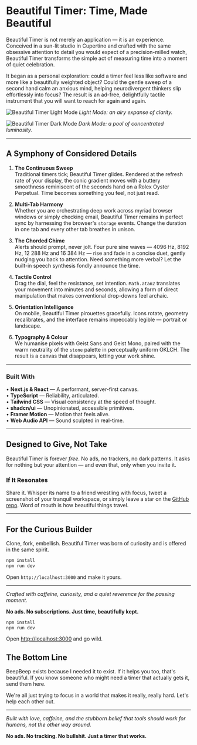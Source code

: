 # Beautiful Timer: Time, Made Beautiful

Beautiful Timer is not merely an application — it is an experience. Conceived in a sun-lit studio in Cupertino and crafted with the same obsessive attention to detail you would expect of a precision-milled watch, Beautiful Timer transforms the simple act of measuring time into a moment of quiet celebration.

It began as a personal exploration: could a timer feel less like software and more like a beautifully weighted object? Could the gentle sweep of a second hand calm an anxious mind, helping neurodivergent thinkers slip effortlessly into focus? The result is an ad-free, delightfully tactile instrument that you will want to reach for again and again.

![Beautiful Timer Light Mode](https://raw.githubusercontent.com/nagasam/beautiful-timer/main/public/screenshot-light.png)
_Light Mode: an airy expanse of clarity._

![Beautiful Timer Dark Mode](https://raw.githubusercontent.com/nagasam/beautiful-timer/main/public/screenshot-dark.png)
_Dark Mode: a pool of concentrated luminosity._

---

## A Symphony of Considered Details

1. **The Continuous Sweep**  
   Traditional timers tick; Beautiful Timer glides. Rendered at the refresh rate of your display, the conic gradient moves with a buttery smoothness reminiscent of the seconds hand on a Rolex Oyster Perpetual. Time becomes something you feel, not just read.

2. **Multi-Tab Harmony**  
   Whether you are orchestrating deep work across myriad browser windows or simply checking email, Beautiful Timer remains in perfect sync by harnessing the browser's `storage` events. Change the duration in one tab and every other tab breathes in unison.

3. **The Chorded Chime**  
   Alerts should prompt, never jolt. Four pure sine waves — 4096 Hz, 8192 Hz, 12 288 Hz and 16 384 Hz — rise and fade in a concise duet, gently nudging you back to attention. Need something more verbal? Let the built-in speech synthesis fondly announce the time.

4. **Tactile Control**  
   Drag the dial, feel the resistance, set intention. `Math.atan2` translates your movement into minutes and seconds, allowing a form of direct manipulation that makes conventional drop-downs feel archaic.

5. **Orientation Intelligence**  
   On mobile, Beautiful Timer pirouettes gracefully. Icons rotate, geometry recalibrates, and the interface remains impeccably legible — portrait or landscape.

6. **Typography & Colour**  
   We humanise pixels with Geist Sans and Geist Mono, paired with the warm neutrality of the `stone` palette in perceptually uniform OKLCH. The result is a canvas that disappears, letting your work shine.

---

### Built With

• **Next.js & React** — A performant, server-first canvas.  
• **TypeScript** — Reliability, articulated.  
• **Tailwind CSS** — Visual consistency at the speed of thought.  
• **shadcn/ui** — Unopinionated, accessible primitives.  
• **Framer Motion** — Motion that feels alive.  
• **Web Audio API** — Sound sculpted in real-time.

---

## Designed to Give, Not Take

Beautiful Timer is forever *free*. No ads, no trackers, no dark patterns. It asks for nothing but your attention — and even that, only when you invite it.

### If It Resonates

Share it. Whisper its name to a friend wrestling with focus, tweet a screenshot of your tranquil workspace, or simply leave a star on the [GitHub repo](https://github.com/snagarohit/beautiful-timer). Word of mouth is how beautiful things travel.

---

## For the Curious Builder

Clone, fork, embellish. Beautiful Timer was born of curiosity and is offered in the same spirit.

```bash
npm install
npm run dev
```

Open `http://localhost:3000` and make it yours.

---

*Crafted with caffeine, curiosity, and a quiet reverence for the passing moment.*

**No ads. No subscriptions. Just time, beautifully kept.**

```bash
npm install
npm run dev
```

Open [http://localhost:3000](http://localhost:3000) and go wild.

## The Bottom Line

BeepBeep exists because I needed it to exist. If it helps you too, that's beautiful. If you know someone who might need a timer that actually gets it, send them here.

We're all just trying to focus in a world that makes it really, really hard. Let's help each other out.

---

*Built with love, caffeine, and the stubborn belief that tools should work for humans, not the other way around.*

**No ads. No tracking. No bullshit. Just a timer that works.**


